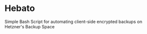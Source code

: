 Hebato
======

Simple Bash Script for automating client-side encrypted backups on Hetzner's Backup Space

